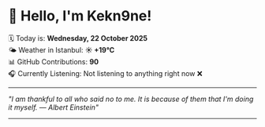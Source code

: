 # 👋 Hello, I'm Kekn9ne!

🗓️ Today is: **Wednesday, 22 October 2025**  
🌤️ Weather in Istanbul: **☀️   +19°C**  
📊 GitHub Contributions: **90**  
🎧 Currently Listening: Not listening to anything right now ❌

---

_"I am thankful to all who said no to me. It is because of them that I'm doing it myself. — *Albert Einstein*"_

---
